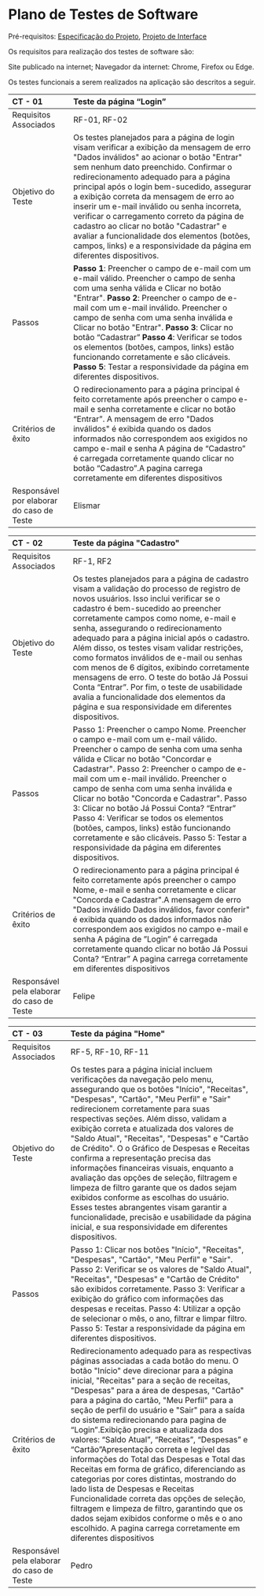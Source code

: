 # Plano de Testes de Software

Pré-requisitos: [Especificação do Projeto](./02-Especificação%20do%20Projeto.md), [Projeto de Interface](./04-Projeto%20de%20Interface.md)

Os requisitos para realização dos testes de software são:

Site publicado na internet;
Navegador da internet: Chrome, Firefox ou Edge.

Os testes funcionais a serem realizados na aplicação são descritos a seguir.

|**CT - 01** | **Teste da página “Login”**|
|:---|:---|
| Requisitos Associados | RF-01, RF-02|
| Objetivo do Teste | Os testes planejados para a página de login visam verificar a exibição da mensagem de erro "Dados inválidos" ao acionar o botão "Entrar" sem nenhum dato preenchido. Confirmar o redirecionamento adequado para a página principal após o login bem-sucedido, assegurar a exibição correta da mensagem de erro ao inserir um e-mail inválido ou senha incorreta, verificar o carregamento correto da página de cadastro ao clicar no botão "Cadastrar" e avaliar a funcionalidade dos elementos (botões, campos, links) e a responsividade da página em diferentes dispositivos. |
| Passos |**Passo 1**: Preencher o campo de e-mail com um e-mail válido. Preencher o campo de senha com uma senha válida e Clicar no botão "Entrar". **Passo 2**: Preencher o campo de e-mail com um e-mail inválido. Preencher o campo de senha com uma senha inválida e Clicar no botão "Entrar". **Passo 3**: Clicar no botão “Cadastrar” **Passo 4**: Verificar se todos os elementos (botões, campos, links) estão funcionando corretamente e são clicáveis. **Passo 5**: Testar a responsividade da página em diferentes dispositivos. |
| Critérios de êxito | O redirecionamento para a página principal é feito corretamente após preencher o campo e-mail e senha corretamente e clicar no botão “Entrar”. A mensagem de erro "Dados inválidos" é exibida quando os dados informados não correspondem aos exigidos no campo e-mail e senha A página de “Cadastro” é carregada corretamente quando clicar no botão “Cadastro”.A pagina carrega corretamente em diferentes dispositivos |
| Responsável por elaborar do caso de Teste | Elismar |



|**CT - 02** | **Teste da página "Cadastro"**|
|:---|:---|
| Requisitos Associados | RF-1, RF2 |
| Objetivo do Teste | Os testes planejados para a página de cadastro visam a validação do processo de registro de novos usuários. Isso inclui verificar se o cadastro é bem-sucedido ao preencher corretamente campos como nome, e-mail e senha, assegurando o redirecionamento adequado para a página inicial após o cadastro. Além disso, os testes visam validar restrições, como formatos inválidos de e-mail ou senhas com menos de 6 dígitos, exibindo corretamente mensagens de erro. O teste do botão Já Possui Conta “Entrar”. Por fim, o teste de usabilidade avalia a funcionalidade dos elementos da página e sua responsividade em diferentes dispositivos.|
| Passos | Passo 1: Preencher o campo Nome. Preencher o campo e-mail com um e-mail válido. Preencher o campo de senha com uma senha válida e Clicar no botão "Concordar e Cadastrar". Passo 2: Preencher o campo de e-mail com um e-mail inválido. Preencher o campo de senha com uma senha inválida e Clicar no botão "Concorda e Cadastrar". Passo 3: Clicar no botão Já Possui Conta? “Entrar” Passo 4: Verificar se todos os elementos (botões, campos, links) estão funcionando corretamente e são clicáveis. Passo 5: Testar a responsividade da página em diferentes dispositivos. |
| Critérios de êxito | O redirecionamento para a página principal é feito corretamente após preencher o campo Nome, e-mail e senha corretamente e clicar "Concorda e Cadastrar".A mensagem de erro "Dados inválido Dados inválidos, favor conferir" é exibida quando os dados informados não correspondem aos exigidos no campo e-mail e senha A página de ”Login” é carregada corretamente quando clicar no botão Já Possui Conta? “Entrar” A pagina carrega corretamente em diferentes dispositivos |
| Responsável pela elaborar do caso de Teste | Felipe |


|**CT - 03** | **Teste da página "Home"**|
|:---|:---|
| Requisitos Associados | RF-5, RF-10, RF-11 |
| Objetivo do Teste |  Os testes para a página inicial incluem verificações da navegação pelo menu, assegurando que os botões "Início", "Receitas", "Despesas", "Cartão", "Meu Perfil" e "Sair" redirecionem corretamente para suas respectivas seções. Além disso, validam a exibição correta e atualizada dos valores de "Saldo Atual", "Receitas", "Despesas" e "Cartão de Crédito". O o Gráfico de Despesas e Receitas confirma a representação precisa das informações financeiras visuais, enquanto a avaliação das opções de seleção, filtragem e limpeza de filtro garante que os dados sejam exibidos conforme as escolhas do usuário. Esses testes abrangentes visam garantir a funcionalidade, precisão e usabilidade da página inicial, e sua responsividade em diferentes dispositivos. |
| Passos | Passo 1: Clicar nos botões "Início", "Receitas", "Despesas", "Cartão", "Meu Perfil" e "Sair". Passo 2: Verificar se os valores de "Saldo Atual", "Receitas", "Despesas" e "Cartão de Crédito" são exibidos corretamente. Passo 3: Verificar a exibição do gráfico com informações das despesas e receitas. Passo 4: Utilizar a opção de selecionar o mês, o ano, filtrar e limpar filtro. Passo 5: Testar a responsividade da página em diferentes dispositivos. |
| Critérios de êxito | Redirecionamento adequado para as respectivas páginas associadas a cada botão do menu. O botão "Início" deve direcionar para a página inicial, "Receitas" para a seção de receitas, "Despesas" para a área de despesas, "Cartão" para a página do cartão, "Meu Perfil" para a seção de perfil do usuário e "Sair" para a saída do sistema redirecionando para pagina de “Login”.Exibição precisa e atualizada dos valores: “Saldo Atual”, “Receitas”, “Despesas” e  “Cartão”Apresentação correta e legível das informações do Total das Despesas e Total das Receitas em forma de gráfico, diferenciando as categorias por cores distintas, mostrando do lado lista de Despesas e Receitas Funcionalidade correta das opções de seleção, filtragem e limpeza de filtro, garantindo que os dados sejam exibidos conforme o mês e o ano escolhido. A pagina carrega corretamente em diferentes dispositivos |
| Responsável pela elaborar do caso de Teste | Pedro |
